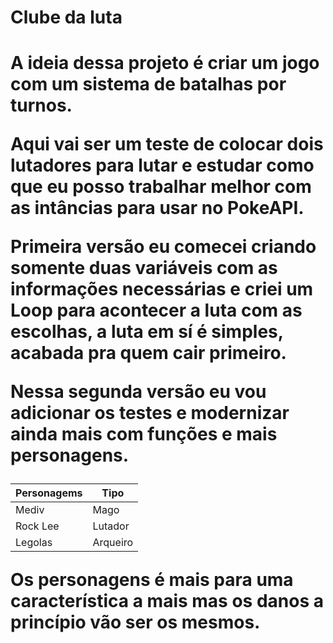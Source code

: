 <h1>Clube da luta<h1>

A ideia dessa projeto é criar um jogo com um sistema de batalhas por turnos.

Aqui vai ser um teste de colocar dois lutadores para lutar e estudar como que eu posso trabalhar melhor com as intâncias para usar no PokeAPI.

Primeira versão eu comecei criando somente duas variáveis com as informações 
necessárias e criei um Loop para acontecer a luta com as escolhas, a luta em sí é simples, acabada pra quem cair primeiro. 

Nessa segunda versão eu vou adicionar os testes e modernizar ainda mais com funções e mais personagens. 

|Personagems| Tipo      |
|-----------|-----------|
| Mediv     | Mago      |
| Rock Lee  | Lutador   |
| Legolas   | Arqueiro  |

Os personagens é mais para uma característica a mais mas os danos a princípio vão ser os mesmos.
